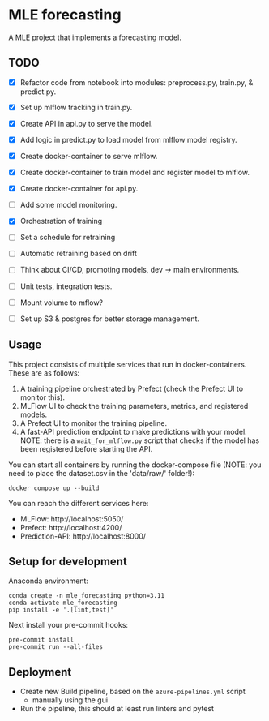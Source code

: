 
# MLE forecasting

A MLE project that implements a forecasting model.

## TODO

- [x] Refactor code from notebook into modules: preprocess.py, train.py, & predict.py.
- [x] Set up mlflow tracking in train.py.
- [x] Create API in api.py to serve the model.
- [x] Add logic in predict.py to load model from mlflow model registry.
- [x] Create docker-container to serve mlflow.
- [x] Create docker-container to train model and register model to mlflow.
- [x] Create docker-container for api.py.
- [ ] Add some model monitoring.
- [x] Orchestration of training
- [ ] Set a schedule for retraining
- [ ] Automatic retraining based on drift
- [ ] Think about CI/CD, promoting models, dev -> main environments.
- [ ] Unit tests, integration tests.
- [ ] Mount volume to mflow?
- [ ] Set up S3 & postgres for better storage management.


## Usage

This project consists of multiple services that run in docker-containers. These are as follows:

1. A training pipeline orchestrated by Prefect (check the Prefect UI to monitor this).
2. MLFlow UI to check the training parameters, metrics, and registered models.
3. A Prefect UI to monitor the training pipeline.
4. A fast-API prediction endpoint to make predictions with your model. NOTE: there is a `wait_for_mlflow.py` script that checks if the model has been registered before starting the API.

You can start all containers by running the docker-compose file (NOTE: you need to place the dataset.csv in the 'data/raw/' folder!):

```
docker compose up --build
```

You can reach the different services here:

- MLFlow: http://localhost:5050/
- Prefect: http://localhost:4200/
- Prediction-API: http://localhost:8000/


## Setup for development

Anaconda environment:
```
conda create -n mle_forecasting python=3.11
conda activate mle_forecasting
pip install -e '.[lint,test]'
```

Next install your pre-commit hooks:
```
pre-commit install
pre-commit run --all-files
```


## Deployment

- Create new Build pipeline, based on the `azure-pipelines.yml` script
  - manually using the gui
- Run the pipeline, this should at least run linters and pytest

